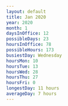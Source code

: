 ```yaml
---
layout: default
title: Jan 2020
year: 2020
month: 1
daysInOffice: 12
possibleDays: 23
hoursInOffice: 78
possibleHours: 173
busiestDay: Wednesday
hoursMon: 10
hoursTue: 13
hoursWed: 28
hoursThu: 27
hoursFri: 0
longestDay: 11 hours
averageDay: 7 hours
---
```

